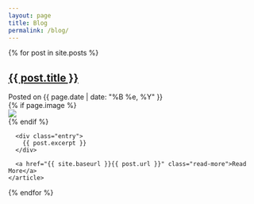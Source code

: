 ```yaml
---
layout: page
title: Blog
permalink: /blog/
---
```


<div class="posts">
  {% for post in site.posts %}
    <article class="post">
      <h2><a href="{{ site.baseurl }}{{ post.url }}">{{ post.title }}</a></h2>
	  <div class="date">
		Posted on {{ page.date | date: "%B %e, %Y" }}
	  </div>
	  {% if page.image %}
		  <div class="image">
			<img src="{{ site.url }}/images/{{ page.image }}"/>
		  </div>
	  {% endif %}

      <div class="entry">
        {{ post.excerpt }}
      </div>

      <a href="{{ site.baseurl }}{{ post.url }}" class="read-more">Read More</a>
    </article>
  {% endfor %}
</div>